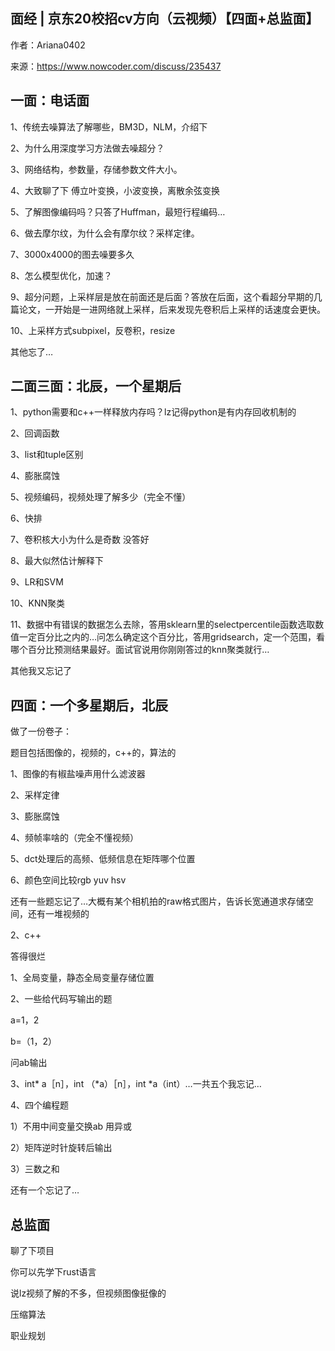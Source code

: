 ## 面经 | 京东20校招cv方向（云视频）【四面+总监面】

作者：Ariana0402

来源：https://www.nowcoder.com/discuss/235437

 

## 一面：电话面

1、传统去噪算法了解哪些，BM3D，NLM，介绍下

2、为什么用深度学习方法做去噪超分？

3、网络结构，参数量，存储参数文件大小。

4、大致聊了下 傅立叶变换，小波变换，离散余弦变换

5、了解图像编码吗？只答了Huffman，最短行程编码…

6、做去摩尔纹，为什么会有摩尔纹？采样定律。

7、3000x4000的图去噪要多久

8、怎么模型优化，加速？

9、超分问题，上采样层是放在前面还是后面？答放在后面，这个看超分早期的几篇论文，一开始是一进网络就上采样，后来发现先卷积后上采样的话速度会更快。

10、上采样方式subpixel，反卷积，resize

其他忘了…

## 二面三面：北辰，一个星期后

1、python需要和c++一样释放内存吗？lz记得python是有内存回收机制的

2、回调函数

3、list和tuple区别

4、膨胀腐蚀

5、视频编码，视频处理了解多少（完全不懂）

6、快排

7、卷积核大小为什么是奇数 没答好

8、最大似然估计解释下

9、LR和SVM

10、KNN聚类

11、数据中有错误的数据怎么去除，答用sklearn里的selectpercentile函数选取数值一定百分比之内的…问怎么确定这个百分比，答用gridsearch，定一个范围，看哪个百分比预测结果最好。面试官说用你刚刚答过的knn聚类就行…

其他我又忘记了

## 四面：一个多星期后，北辰

做了一份卷子：

题目包括图像的，视频的，c++的，算法的

1、图像的有椒盐噪声用什么滤波器

2、采样定律

3、膨胀腐蚀

4、频帧率啥的（完全不懂视频）

5、dct处理后的高频、低频信息在矩阵哪个位置

6、颜色空间比较rgb yuv hsv

还有一些题忘记了…大概有某个相机拍的raw格式图片，告诉长宽通道求存储空间，还有一堆视频的

2、c++

答得很烂

1、全局变量，静态全局变量存储位置

2、一些给代码写输出的题

a=1，2

b=（1，2）

问ab输出

3、int* a［n］，int （*a）［n］，int *a（int）…一共五个我忘记…

4、四个编程题

1）不用中间变量交换ab 用异或

2）矩阵逆时针旋转后输出

3）三数之和

还有一个忘记了…

## 总监面

聊了下项目

你可以先学下rust语言

说lz视频了解的不多，但视频图像挺像的

压缩算法

职业规划